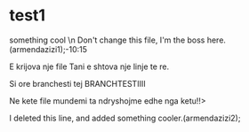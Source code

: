 # test1
something cool \n
Don't change this file, I'm the boss here.(armendazizi1);-10:15

E krijova nje file
Tani e shtova nje linje te re.

Si ore branchesti tej
BRANCHTESTIIII

Ne kete file mundemi ta ndryshojme edhe nga ketu!!>


I deleted this line, and added something cooler.(armendazizi2);

